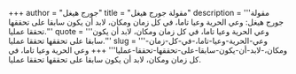 +++
author = "جورج هيغل"
title = "مقولة جورج هيغل"
description = '''مقولة جورج هيغل: وعي الحرية وعيا تاما، في كل زمان ومكان، لابد أن يكون سابقا على تحققها تحققا عمليا.'''
quote = '''وعي الحرية وعيا تاما، في كل زمان ومكان، لابد أن يكون سابقا على تحققها تحققا عمليا.'''
slug = '''وعي-الحرية-وعيا-تاما،-في-كل-زمان-ومكان،-لابد-أن-يكون-سابقا-على-تحققها-تحققا-عمليا'''
+++
وعي الحرية وعيا تاما، في كل زمان ومكان، لابد أن يكون سابقا على تحققها تحققا عمليا.
